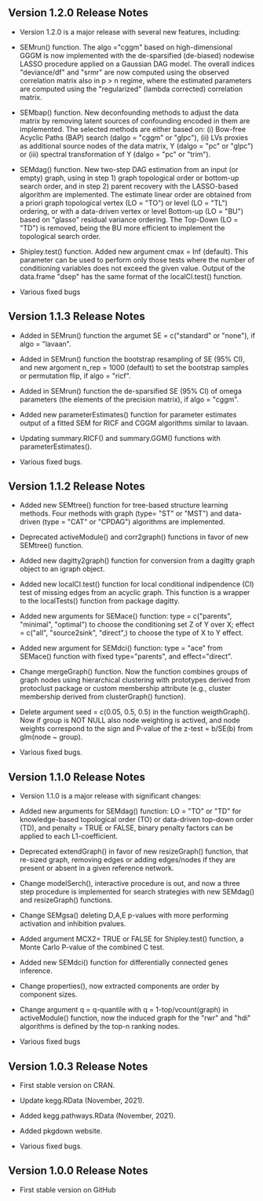 ## Version 1.2.0 Release Notes
* Version 1.2.0 is a major release with several new features, including:

* SEMrun() function.  The algo ="cggm" based on high-dimensional GGGM is now
implemented with the de-sparsified (de-biased) nodewise LASSO procedure 
applied on a Gaussian DAG model. The overall indices "deviance/df" and "srmr"
are now computed using the observed correlation matrix also in p > n regime,
where the estimated parameters are computed using the "regularized" (lambda
corrected) correlation matrix.

* SEMbap() function. New deconfounding methods to adjust the data matrix
by removing latent sources of confounding encoded in them are implemented.
The selected methods are either based on: (i) Bow-free Acyclic Paths (BAP)
search (dalgo = "cggm" or "glpc"), (ii) LVs proxies as additional source
nodes of the data matrix, Y (dalgo = "pc" or "glpc") or (iii) spectral
transformation of Y (dalgo = "pc" or "trim").

* SEMdag() function. New two-step DAG estimation from an input (or empty) graph,
using in step 1) graph topological order or bottom-up search order, and in
step 2) parent recovery with the LASSO-based algorithm are implemented.
The estimate linear order are obtained from a priori graph topological vertex
(LO = "TO") or level (LO = "TL") ordering, or with a data-driven vertex or 
level Bottom-up (LO = "BU") based on "glasso" residual variance ordering.
The Top-Down (LO = "TD") is removed, being the BU more efficient to implement
the topological search order.

* Shipley.test() function. Added new argument cmax = Inf (default). This
parameter can be used to perform only those tests where the number of
conditioning variables does not exceed the given value. Output of the
data.frame "dsep" has the same format of the localCI.test() function.

* Various fixed bugs

## Version 1.1.3 Release Notes
* Added in SEMrun() function the argumet SE = c("standard" or "none"), if
algo = "lavaan".

* Added in SEMrun() function the bootstrap resampling of SE (95% CI), and
new argoment n_rep = 1000 (default) to set the bootstrap samples or permutation
flip, if algo = "ricf".

* Added in SEMrun() function the de-sparsified SE (95% CI) of omega parameters 
(the elements of the precision matrix), if algo = "cggm".

* Added new parameterEstimates() function for parameter estimates output
of a fitted SEM for RICF and CGGM algorithms similar to lavaan.

* Updating summary.RICF() and summary.GGM() functions with parameterEstimates().

* Various fixed bugs.

## Version 1.1.2 Release Notes
* Added new SEMtree() function for tree-based structure learning methods.
Four methods with graph (type= "ST" or "MST") and data-driven (type = "CAT"
or "CPDAG") algorithms are implemented.

* Deprecated activeModule() and corr2graph() functions in favor of new SEMtree()
function. 

* Added new dagitty2graph() function for conversion from a dagitty graph object
to an igraph object.

* Added new localCI.test() function for local conditional indipendence (CI)
test of missing edges from an acyclic graph. This function is a wrapper to
the localTests() function from package dagitty. 

* Added new arguments for SEMace() function: type = c("parents", "minimal",
"optimal") to choose the conditioning set Z of Y over X; effect = c("all",
"source2sink", "direct",) to choose the type of X to Y effect. 

* Added new argument for SEMdci() function: type = "ace" from SEMace() function
with fixed type="parents", and effect="direct".

* Change mergeGraph() function. Now the function combines groups of graph
nodes using hierarchical clustering with prototypes derived from protoclust
package or custom membership attribute (e.g., cluster membership derived from
clusterGraph() function).  

* Delete argument seed = c(0.05, 0.5, 0.5) in the function weigthGraph(). Now
if group is NOT NULL also node weighting is actived, and node weights correspond
to the sign and P-value of the z-test = b/SE(b) from glm(node ~ group).

* Various fixed bugs.

## Version 1.1.0 Release Notes
* Version 1.1.0 is a major release with significant changes:

* Added new arguments for SEMdag() function: LO = "TO" or "TD" for knowledge-based
topological order (TO) or data-driven top-down order (TD), and penalty = TRUE or
FALSE, binary penalty factors can be applied to each L1-coefficient.

* Deprecated extendGraph() in favor of new resizeGraph() function, that 
re-sized graph, removing edges or adding edges/nodes if they are present
or absent in a given reference network.

* Change modelSerch(), interactive procedure is out, and now a three step
procedure is implemented for search strategies with new SEMdag() and resizeGraph()
functions.

* Change SEMgsa() deleting D,A,E p-values with more performing activation and
inhibition pvalues.

* Added argument MCX2= TRUE or FALSE for Shipley.test() function, a Monte Carlo
P-value of the combined C test.

* Added new SEMdci() function for differentially connected genes inference.

* Change properties(), now extracted components are order by component sizes.

* Change argument q = q-quantile with q = 1-top/vcount(graph) in activeModule()
function, now the induced graph for the "rwr" and "hdi" algorithms is defined
by the top-n ranking nodes.

* Various fixed bugs

## Version 1.0.3 Release Notes
* First stable version on CRAN.

* Update kegg.RData (November, 2021).

* Added kegg.pathways.RData (November, 2021).

* Added pkgdown website.

* Various fixed bugs.

## Version 1.0.0 Release Notes
* First stable version on GitHub
